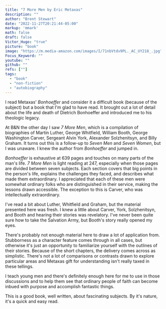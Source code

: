 ```yaml
---
title: "7 More Men by Eric Metaxas"
description: ""
author: "Brent Stewart"
date: "2022-11-27T20:21:44-05:00"
markup: 'mmark'
math: false
draft: false
Victor_Hugo: "true"
picture: "book"
image: "https://m.media-amazon.com/images/I/71nbVtdv9PL._AC_UY218_.jpg"
Focus_Keyword: ""
youtube: ""
github: ""
refs: [""]
tags:
  - "book"
  - "non-fiction"
  - "autobiography"
---
```


I read Metaxas' _Bonhoeffer_ and consider it a difficult book (because of the subject) but a book that I'm glad to have read.  It brought out a lot of detail about the life and death of Dietrich Bonhoeffer and introduced me to his theologic legacy.

At B&N the other day I saw _7 More Men_, which is a compilation of biographies of Martin Luther, George Whitfield, William Booth, George Washington Carver, Sergeant Alvin York, Alexander Solzhenitsyn, and Billy Graham.  It turns out this is a follow-up to _Seven Men_ and _Seven Women_, but I was unaware.  I knew the author from _Bonhoeffer_ and jumped in.

_Bonhoeffer_ is exhaustive at 639 pages and touches on many parts of the man's life.  _7 More Men_ is light reading at 247, especially when those pages are divided between seven subjects.  Each section covers that big points in the person's life, explains the challenges they faced, and describes what made them extraordinary.  I appreciated that each of these men were somewhat ordinary folks who are distinguished in their service, making the lessons drawn accessible.  The exception to this is Carver, who was intellectually extraordinary.

I've read a bit about Luther, Whitfield and Graham, but the material presented here was fresh.  I knew a little about Carver, York, Solzhenitsyn, and Booth and hearing their stories was revelatory.  I've never been quite sure how to take the Salvation Army, but Booth's story really opened my eyes.

There's probably not enough material here to draw a lot of application from.  Stubborness as a character feature comes through in all cases, but otherwise it's just an opportunity to familiarize yourself with the outlines of their stories.  Because of the short chapters, the delivery comes across as simplistic.  There's not a lot of comparisons or contrasts drawn to explore particular areas and Metaxas gift for understanding isn't really taxed in these tellings.

I teach young men and there's definitely enough here for me to use in those discussions and to help them see that ordinary people of faith can become inbued with purpose and accomplish fantastic things.

This is a good book, well written, about fascinating subjects.  By it's nature, it's a quick and easy read.